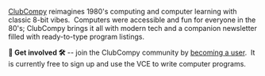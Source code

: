 [ClubCompy](https://clubcompy.com) reimagines 1980's computing and computer
learning with classic 8-bit vibes.&nbsp; Computers were accessible and fun for
everyone in the 80's; ClubCompy brings it all with modern tech and a
companion newsletter filled with ready-to-type program listings.

**👔 Get involved 🛠️** -- join the ClubCompy community by
[becoming a user](https://clubcompy.com/signup).&nbsp; It is currently free to
sign up and use the VCE to write computer programs.&nbsp;
